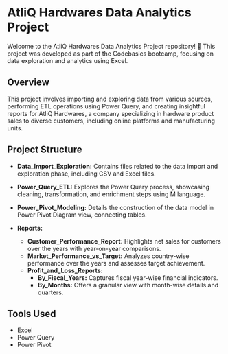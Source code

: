# AtliQ Hardwares Data Analytics Project

Welcome to the AtliQ Hardwares Data Analytics Project repository! 🚀 This project was developed as part of the Codebasics bootcamp, focusing on data exploration and analytics using Excel.

## Overview

This project involves importing and exploring data from various sources, performing ETL operations using Power Query, and creating insightful reports for AtliQ Hardwares, a company specializing in hardware product sales to diverse customers, including online platforms and manufacturing units.

## Project Structure

- **Data_Import_Exploration:** Contains files related to the data import and exploration phase, including CSV and Excel files.
  
- **Power_Query_ETL:** Explores the Power Query process, showcasing cleaning, transformation, and enrichment steps using M language.

- **Power_Pivot_Modeling:** Details the construction of the data model in Power Pivot Diagram view, connecting tables.

- **Reports:**
  - **Customer_Performance_Report:** Highlights net sales for customers over the years with year-on-year comparisons.
  - **Market_Performance_vs_Target:** Analyzes country-wise performance over the years and assesses target achievement.
  - **Profit_and_Loss_Reports:**
    - **By_Fiscal_Years:** Captures fiscal year-wise financial indicators.
    - **By_Months:** Offers a granular view with month-wise details and quarters.

## Tools Used

- Excel
- Power Query
- Power Pivot

